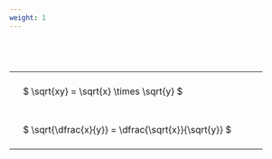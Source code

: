 ```yaml
---
weight: 1
---
```


#  
<br>
<style type="text/css">
#T_08e22 th.col_heading {
  text-align: left;
  font-size: 1em;
}
#T_08e22 td {
  text-align: left;
  font-size: 1em;
  padding: 1.5em;
}
#T_08e22_row0_col0, #T_08e22_row1_col0 {
  width: 400px;
  white-space: pre-wrap;
}
</style>
<table id="T_08e22">
  <thead>
  </thead>
  <tbody>
    <tr>
      <td id="T_08e22_row0_col0" class="data row0 col0" >$ \sqrt{xy} = \sqrt{x} \times \sqrt{y} $</td>
    </tr>
    <tr>
      <td id="T_08e22_row1_col0" class="data row1 col0" >$ \sqrt{\dfrac{x}{y}} = \dfrac{\sqrt{x}}{\sqrt{y}} $</td>
    </tr>
  </tbody>
</table>
